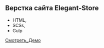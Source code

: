 ## Верстка сайта Elegant-Store
- HTML, 
- SCSs, 
- Gulp

[Смотреть_Демо](https://valery-po.github.io/Elegant-store/)
